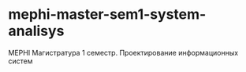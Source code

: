 # mephi-master-sem1-system-analisys
MEPHI Магистратура 1 семестр. Проектирование информационных систем
